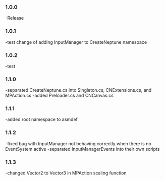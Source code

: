 ### 1.0.0 

-Release

### 1.0.1 

-test change of adding InputManager to CreateNeptune namespace

### 1.0.2

-test

### 1.1.0

-separated CreateNeptune.cs into Singleton.cs, CNExtensions.cs, and MPAction.cs
-added Preloader.cs and CNCanvas.cs

### 1.1.1

-added root namespace to asmdef

### 1.1.2

-fixed bug with InputManager not behaving correctly when there is no EventSystem active
-separated InputManagerEvents into their own scripts

### 1.1.3

-changed Vector2 to Vector3 in MPAction scaling function